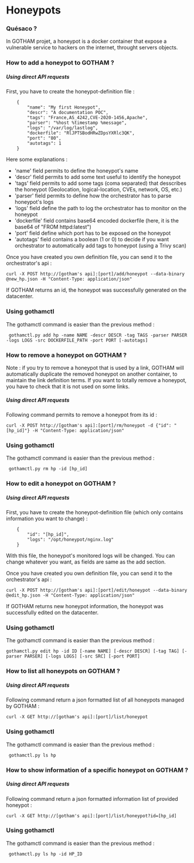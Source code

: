 # Honeypots

### Quésaco ?

In GOTHAM projet, a honeypot is a docker container that expose a vulnerable service to hackers on the internet, throught servers objects.

### How to add a honeypot to GOTHAM ?

##### Using direct API requests

First, you have to create the honeypot-definition file :

```
    {
        "name": "My first Honeypot",
        "descr": "A documentation POC",
        "tags": "France,AS_4242,CVE-2020-1456,Apache",
        "parser": "%host %timestamp %message",
        "logs": "/var/log/lastlog",
        "dockerfile": "RlJPTSBodHRwZDpsYXRlc3QK",
        "port": "80",
        "autotags": 1
    }

```

Here some explanations :
* 'name' field permits to define the honeypot's name
* 'descr' field permits to add some text useful to identify the honeypot
* 'tags' field permits to add some tags (coma separated) that desscribes the honeypot (Geolocation, logical-location, CVEs, network, OS, etc.)
* 'parser' field permits to define how the orchestrator has to parse honeypot's logs
* 'logs' field define the path to log the orchestrator has to monitor on the honeypot
* 'dockerfile' field contains base64 encoded dockerfile (here, it is the base64 of "FROM httpd:latest")
* 'port' field define which port has to be exposed on the honeypot
* 'autotags' field contains a boolean (1 or 0) to decide if you want orchestrator to automatically add tags to honeypot (using a Trivy scan)

Once you have created you own definition file, you can send it to the orchestrator's api :

```
curl -X POST http://[gotham's api]:[port]/add/honeypot --data-binary @new_hp.json -H "Content-Type: application/json"
```

If GOTHAM returns an id, the honeypot was successfully generated on the datacenter.

### Using gothamctl

The gothamctl command is easier than the previous method :
```
 gothamctl.py add hp -name NAME -descr DESCR -tag TAGS -parser PARSER -logs LOGS -src DOCKERFILE_PATH -port PORT [-autotags]
```

### How to remove a honeypot on GOTHAM ?
Note : if you try to remove a honeypot that is used by a link, GOTHAM will automatically duplicate the removed honeypot on another container, to maintain the link definition terms. If you want to totally remove a honeypot, you have to check that it is not used on some links.
##### Using direct API requests
Following command permits to remove a honeypot from its id :
```
curl -X POST http://[gotham's api]:[port]/rm/honeypot -d {"id": "[hp_id]"} -H "Content-Type: application/json"
```

### Using gothamctl

The gothamctl command is easier than the previous method :
```
 gothamctl.py rm hp -id [hp_id]
```

### How to edit a honeypot on GOTHAM ?

##### Using direct API requests

First, you have to create the honeypot-definition file (which only contains information you want to change) :

```
    {
        "id": "[hp_id]",
        "logs": "/opt/honeypot/nginx.log"
    }

```
With this file, the honeypot's monitored logs will be changed. You can change whatever you want, as fields are same as the add section.

Once you have created you own definition file, you can send it to the orchestrator's api :

```
curl -X POST http://[gotham's api]:[port]/edit/honeypot --data-binary @edit_hp.json -H "Content-Type: application/json"
```

If GOTHAM returns new honeypot information, the honeypot was successfully edited on the datacenter.

### Using gothamctl

The gothamctl command is easier than the previous method :
```
gothamctl.py edit hp -id ID [-name NAME] [-descr DESCR] [-tag TAG] [-parser PARSER] [-logs LOGS] [-src SRC] [-port PORT]
```

### How to list all honeypots on GOTHAM ?

##### Using direct API requests

Following command return a json formatted list of all honeypots managed by GOTHAM :
```
curl -X GET http://[gotham's api]:[port]/list/honeypot
```

### Using gothamctl

The gothamctl command is easier than the previous method :
```
 gothamctl.py ls hp
```

### How to show information of a specific honeypot on GOTHAM ?

##### Using direct API requests

Following command return a json formatted information list of provided honeypot :
```
curl -X GET http://[gotham's api]:[port]/list/honeypot?id=[hp_id]
```

### Using gothamctl

The gothamctl command is easier than the previous method :
```
 gothamctl.py ls hp -id HP_ID
```
